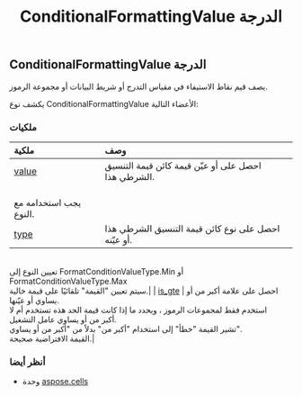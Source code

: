 ﻿---
title: ConditionalFormattingValue الدرجة
second_title: Aspose.Cells for Python via .NET API المراجع
description:
type: docs
weight: 340
url: /ar/python-net/aspose.cells/conditionalformattingvalue/
is_root: false
---
##  ConditionalFormattingValue الدرجة
يصف قيم نقاط الاستيفاء في مقياس التدرج أو شريط البيانات أو مجموعة الرموز.



يكشف نوع ConditionalFormattingValue الأعضاء التالية:

###  ملكيات
| ملكية| وصف|
| :- | :- |
| [value](/cells/ar/python-net/aspose.cells/conditionalformattingvalue/value) |احصل على أو عيّن قيمة كائن قيمة التنسيق الشرطي هذا.<br/> يجب استخدامه مع النوع.|
| [type](/cells/ar/python-net/aspose.cells/conditionalformattingvalue/type) | احصل على نوع كائن قيمة التنسيق الشرطي هذا أو عيّنه.<br/> تعيين النوع إلى FormatConditionValueType.Min أو FormatConditionValueType.Max<br/> سيتم تعيين "القيمة" تلقائيًا على قيمة خالية.|
| [is_gte](/cells/ar/python-net/aspose.cells/conditionalformattingvalue/is_gte) | احصل على علامة أكبر من أو يساوي أو عيّنها.<br/> استخدم فقط لمجموعات الرموز ، ويحدد ما إذا كانت قيمة الحد هذه تستخدم أم لا<br/> أكبر من أو يساوي عامل التشغيل.<br/>تشير القيمة "خطأ" إلى استخدام "أكبر من" بدلاً من "أكبر من أو يساوي".<br/> القيمة الافتراضية صحيحة.|



###  أنظر أيضا
* وحدة [aspose.cells](..)
